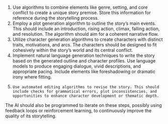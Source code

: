 1. Use algorithms to combine elements like genre, setting, and core conflict to create a unique story premise. Store this information for reference during the storytelling process.
2. Employ a plot generation algorithm to outline the story’s main events. This should include an introduction, rising action, climax, falling action, and resolution. The algorithm should aim for a coherent narrative flow.
3. Utilize character generation algorithms to create characters with distinct traits, motivations, and arcs. The characters should be designed to fit cohesively within the story’s world and its central conflict.
4. Implement natural language generation techniques to write the story based on the generated outline and character profiles. Use language models to produce engaging dialogue, vivid descriptions, and appropriate pacing. Include elements like foreshadowing or dramatic irony where fitting.
5.     Use automated editing algorithms to revise the story. This should include checks for grammatical errors, plot inconsistencies, and opportunities to enhance character development or thematic depth.

The AI should also be programmed to iterate on these steps, possibly using feedback loops or reinforcement learning, to continuously improve the quality of its storytelling.